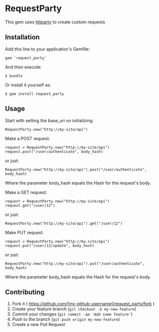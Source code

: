 # RequestParty

This gem uses [httparty](https://github.com/jnunemaker/httparty) to create custom requests

## Installation

Add this line to your application's Gemfile:

    gem 'request_party'

And then execute:

    $ bundle

Or install it yourself as:

    $ gem install request_party

## Usage

Start with setting the base_uri on initializing:

	RequestParty.new("http://my-site/api")

Make a POST request:

	request = RequestParty.new("http://my-site/api")
	request.post("/user/authenticate", body_hash)

or just:

	RequestParty.new("http://my-site/api").post("/user/authenticate", body_hash)

Where the parameter body_hash equals the Hash for the request's body.

Make a GET request:

	request = RequestParty.new("http://my-site/api")
	request.get("/user/12")

or just:

	RequestParty.new("http://my-site/api").get("/user/12")

Make PUT request:

	request = RequestParty.new("http://my-site/api")
	request.put("/user/12/update", body_hash)

or just:

	RequestParty.new("http://my-site/api").put("/user/authenticate", body_hash)

Where the parameter body_hash equals the Hash for the request's body.


## Contributing

1. Fork it ( https://github.com/[my-github-username]/request_party/fork )
2. Create your feature branch (`git checkout -b my-new-feature`)
3. Commit your changes (`git commit -am 'Add some feature'`)
4. Push to the branch (`git push origin my-new-feature`)
5. Create a new Pull Request
